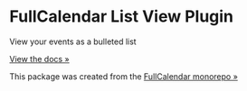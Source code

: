 
# FullCalendar List View Plugin

View your events as a bulleted list

[View the docs &raquo;](httpss://fullcalendar.io/docs/list-view)

This package was created from the [FullCalendar monorepo &raquo;](httpss://github.com/fullcalendar/fullcalendar)
